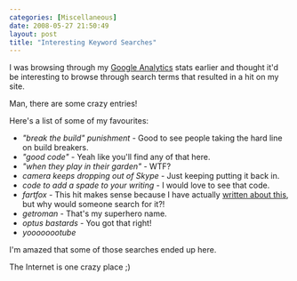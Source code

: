```yaml
---
categories: [Miscellaneous]
date: 2008-05-27 21:50:49
layout: post
title: "Interesting Keyword Searches"
---
```

I was browsing through my <a href="http://www.google.com/analytics" title="Google Analytics">Google Analytics</a> stats earlier and thought it'd be interesting to browse through search terms that resulted in a hit on my site.

Man, there are some crazy entries!

<!--more-->

Here's a list of some of my favourites:
<ul>
<li><em>"break the build" punishment</em> - Good to see people taking the hard line on build breakers.</li>
<li><em>"good code"</em> - Yeah like you'll find any of that here.</li>
<li><em>"when they play in their garden"</em> - WTF?</li>
<li><em>camera keeps dropping out of Skype</em> - Just keeping putting it back in.</li>
<li><em>code to add a spade to your writing</em> - I would love to see that code.</li>
<li><em>fartfox</em> - This hit makes sense because I have actually <a href="/posts/get-fartfox/">written about this</a>, but why would someone search for it?!</li>
<li><em>getroman</em> - That's my superhero name.</li>
<li><em>optus bastards</em> - You got that right!</li>
<li><em>yoooooootube</em></li>
</ul>I'm amazed that some of those searches ended up here.

The Internet is one crazy place ;)
